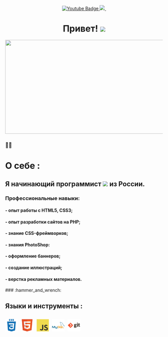 <div id="badges" align="center">
  <a href="https://www.youtube.com/@CMD_IT">
    <img src="https://img.shields.io/badge/-youtube-red?color=white&logo=youtube&logoColor=red" alt="Youtube Badge"/>
  </a>
  <a href="https://t.me/smoook92">
    <img src="https://img.shields.io/badge/-telegram-red?color=white&logo=telegram&logoColor=black" />
  </a>
  <a href="https://www.instagram.com/smoook92/">
    <img arc="https://img.shields.io/badge/-Instagram-red?color=white&logo=instagram&logoColor=black" />
  </a>
  
  <h1>
    Привет!
    <img src="https://media.giphy.com/media/hvRJCLFzcasrR4ia7z/giphy.gif" width="30px"/>
  </h1>
</div>

<div align="center">
  <img src="https://media.giphy.com/media/dWesBcTLavkZuG35MI/giphy.gif" width="600" height="300"/>
</div>

### :woman_technologist: <h1>О себе :</h1>
<h2>Я начинающий программист <img src="https://media.giphy.com/media/WUlplcMpOCEmTGBtBW/giphy.gif" width="30"> из России.</h2>

<h3>Профессиональные навыки:</h4>
<h4>- опыт работы с HTML5, CSS3;</h4>
<h4>- опыт разработки сайтов на PHP;</h4>
<h4>- знание CSS-фреймворков;</h4>
<h4>- знания PhotoShop:</h4>
<h4>- оформление баннеров;</h4>
<h4>- создание иллюстраций;</h4>
<h4>- верстка рекламных материалов.</h4>

<div>
### :hammer_and_wrench: <h2>Языки и инструменты :<h2>
  <img src="https://github.com/devicons/devicon/blob/master/icons/css3/css3-plain-wordmark.svg"  title="CSS3" alt="CSS" width="40" height="40"/>&nbsp;
  <img src="https://github.com/devicons/devicon/blob/master/icons/html5/html5-original.svg" title="HTML5" alt="HTML" width="40" height="40"/>&nbsp;
  <img src="https://github.com/devicons/devicon/blob/master/icons/javascript/javascript-original.svg" title="JavaScript" alt="JavaScript" width="40" height="40"/>&nbsp;
  <img src="https://github.com/devicons/devicon/blob/master/icons/mysql/mysql-original-wordmark.svg" title="MySQL"  alt="MySQL" width="40" height="40"/>&nbsp;
  <img src="https://github.com/devicons/devicon/blob/master/icons/git/git-original-wordmark.svg" title="Git" **alt="Git" width="40" height="40"/>
</div>
